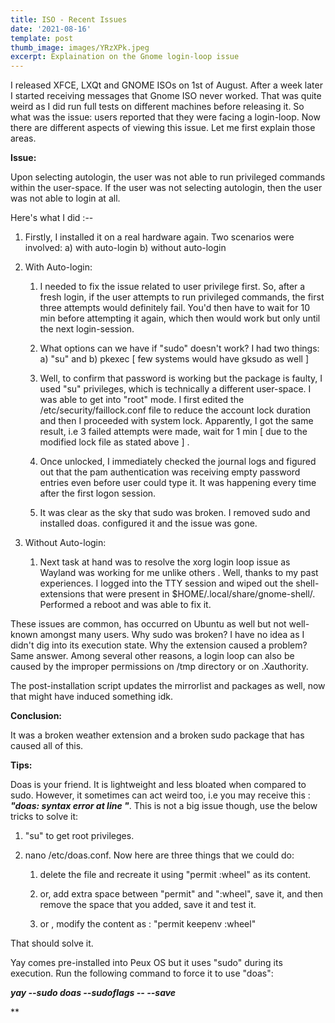 ```yaml
---
title: ISO - Recent Issues
date: '2021-08-16'
template: post
thumb_image: images/YRzXPk.jpeg
excerpt: Explaination on the Gnome login-loop issue
---
```

I released XFCE, LXQt and GNOME ISOs on 1st of August. After a week later I started receiving messages that Gnome ISO never worked. That was quite weird as I did run full tests on different machines before releasing it. So what was the issue: users reported that they were facing a login-loop. Now there are different aspects of viewing this issue. Let me first explain those areas.

**Issue:**

Upon selecting autologin, the user was not able to run privileged commands within the user-space. If the user was not selecting autologin, then the user was not able to login at all.

Here's what I did :--

1.  Firstly, I installed it on a real hardware again. Two scenarios were involved: a) with auto-login b) without auto-login

2.  With Auto-login:

    1.  I needed to fix the issue related to user privilege first. So, after a fresh login, if the user attempts to run privileged commands, the first three attempts would definitely fail. You'd then have to wait for 10 min before attempting it again, which then would work but only until the next login-session.

    2.  What options can we have if "sudo" doesn't work? I had two things: a) "su" and b) pkexec \[ few systems would have gksudo as well ]

    3.  Well, to confirm that password is working but the package is faulty, I used "su" privileges, which is technically a different user-space. I was able to get into "root" mode. I first edited the /etc/security/faillock.conf file to reduce the account lock duration and then I proceeded with system lock. Apparently, I got the same result, i.e 3 failed attempts were made, wait for 1 min \[ due to the modified lock file as stated above ] .

    4.  Once unlocked, I immediately checked the journal logs and figured out that the pam authentication was receiving empty password entries even before user could type it. It was happening every time after the first logon session.

    5.  It was clear as the sky that sudo was broken. I removed sudo and installed doas. configured it and the issue was gone.

3.  Without Auto-login:

    1.  Next task at hand was to resolve the xorg login loop issue as Wayland was working for me unlike others . Well, thanks to my past experiences. I logged into the TTY session and wiped out the shell-extensions that were present in $HOME/.local/share/gnome-shell/. Performed a reboot and was able to fix it.

These issues are common, has occurred on Ubuntu as well but not well-known amongst many users. Why sudo was broken? I have no idea as I didn't dig into its execution state. Why the extension caused a problem? Same answer. Among several other reasons, a login loop can also be caused by the improper permissions on /tmp directory or on .Xauthority.

The post-installation script updates the mirrorlist and packages as well, now that might have induced something idk.

**Conclusion:**

It was a broken weather extension and a broken sudo package that has caused all of this.

**Tips:**

Doas is your friend. It is lightweight and less bloated when compared to sudo. However, it sometimes can act weird too, i.e you may receive this : ***"doas: syntax error at line "***.  This is not a big issue though, use the below tricks to solve it:

1.  "su" to get root privileges.

2.  nano /etc/doas.conf. Now here are three things that we could do:

    1.  delete the file and recreate it using "permit :wheel" as its content.

    2.  or, add extra space between "permit" and ":wheel", save it, and then remove the space that you added, save it and test it.

    3.  or , modify the content as : "permit keepenv :wheel"

That should solve it.

Yay comes pre-installed into Peux OS but it uses "sudo" during its execution. Run the following command to force it to use "doas":

***yay --sudo doas --sudoflags -- --save***

\*\*
